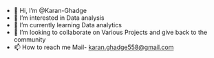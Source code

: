 - 👋 Hi, I’m @Karan-Ghadge
- 👀 I’m interested in Data analysis
- 🌱 I’m currently learning Data analytics
- 💞️ I’m looking to collaborate on Various Projects and give back to the community
- 📫 How to reach me Mail- karan.ghadge558@gmail.com

